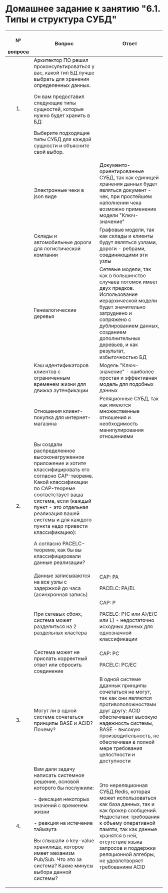 # Домашнее задание к занятию "6.1. Типы и структура СУБД"

|<p>№</p>вопроса|Вопрос|Ответ|
|:-------:|--------|---------|
|1.|Архитектор ПО решил проконсультироваться у вас, какой тип БД лучше выбрать для хранения определенных данных. <p>Он вам предоставил следующие типы сущностей, которые нужно будет хранить в БД:</p><p>Выберите подходящие типы СУБД для каждой сущности и объясните свой выбор.</p>||
| |Электронные чеки в json виде|Документо-ориентированные СУБД, так как единицей хранения данных будет являться документ - чек, при простейшем наполнении чека возможно применение модели "Ключ-значение"|
| |Склады и автомобильные дороги для логистической компании|Графовые модели, так как склады и клиенты будут являться узлами, дороги - ребрами, соединяющими эти узлы|
| |Генеалогические деревья|Сетевые модели, так как в большинстве случаев потомок имеет двух предков. Использование иерархической модели будет значительно затруднено и сопряжено с дублированием данных, созданием дополнительных деревьев, и как результат, избыточностью БД|
| |Кэш идентификаторов клиентов с ограниченным временем жизни для движка аутенфикации|Модель "Ключ-значение" - наиболее простая и эффективная модель для подобных данных|
| |Отношения клиент-покупка для интернет-магазина|Реляционные СУБД, так как имеются множественные отношения и необходимость манипулирования отношениями|
|2.|Вы создали распределенное высоконагруженное приложение и хотите классифицировать его согласно CAP-теореме. Какой классификации по CAP-теореме соответствует ваша система, если (каждый пункт - это отдельная реализация вашей системы и для каждого пункта надо привести классификацию):<p>А согласно PACELC-теореме, как бы вы классифицировали данные реализации?</p>||
| |Данные записываются на все узлы с задержкой до часа (асинхронная запись)|CAP: PA <p>PACELC: PA/EL</p>|
| |При сетевых сбоях, система может разделиться на 2 раздельных кластера|CAP: P <p>PACELC: P(C или A)/E(C или L) - недостаточно исходных данных для однозначной классификации</p>
| |Система может не прислать корректный ответ или сбросить соединение|CAP: PC <p>PACELC: PC/EC</p>|
|3.|Могут ли в одной системе сочетаться принципы BASE и ACID? Почему?|В одной системе дданнык принципы сочетаться не могут, так как они являются противоположностями друг другу: ACID обеспечивает высокую надежность системы, BASE - высокую производительность, не обеспечивая в полной мере требования целостности и доступности|
|4.|Вам дали задачу написать системное решение, основой которого бы послужили:<p> - фиксация некоторых значений с временем жизни</p><p> - реакция на истечение таймаута</p><p>Вы слышали о key-value хранилище, которое имеет механизм Pub/Sub. Что это за система? Какие минусы выбора данной системы?</p>|Это нереляционная СУБД Redis, которая может использоваться как база данных, так и как брокер сообщений. Недостатки: требования к объему оперативной памяти, так как данные хранятся в ней, отсутствие языка запросов и поддержки реляционной алгебры, не удовлетворяет требованиям ACID|
